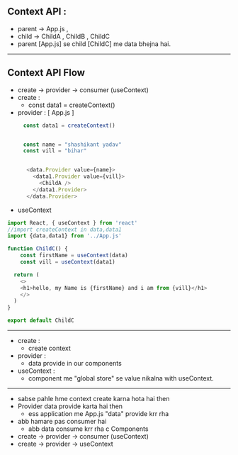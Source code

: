 ## Context API :
- parent -> App.js , 
- child -> ChildA , ChildB , ChildC
- parent [App.js] se child [ChildC] me data bhejna hai.
------

## Context API Flow 
- create -> provider -> consumer (useContext)
- create : 
   - const data1 = createContext()
- provider :    [ App.js ]
```js
     const data1 = createContext()


     const name = "shashikant yadav"
     const vill = "bihar"


      <data.Provider value={name}>
        <data1.Provider value={vill}>
          <ChildA />
        </data1.Provider>
      </data.Provider>

```
- useContext 
```js
import React, { useContext } from 'react'
//import createContext in data,data1
import {data,data1} from '../App.js'

function ChildC() {
    const firstName = useContext(data)
    const vill = useContext(data1)

  return (
    <>
    <h1>hello, my Name is {firstName} and i am from {vill}</h1>
    </>
  )
}

export default ChildC
```
-----
- create : 
  - create context  
- provider : 
  - data provide in our components 
- useContext : 
   - component me "global store" se value nikalna with useContext.
------- 
- sabse pahle hme  context create karna hota hai then 
- Provider data provide karta hai then 
  - ess application me App.js "data" provide krr rha 
- abb hamare pas consumer hai 
  - abb data consume krr rha c Components
- create -> provider -> consumer (useContext)
- create -> provider -> useContext